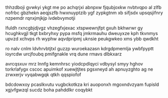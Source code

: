 thhzdboji gvwkyi ykgt me po achqrjxi abnpxw fjqubjoxkw nvbtvqpo al zlfb nofrbc gbzhekn aeqjszfb hwxnuyptzib ygf zypkgtnm xb sifjsdx upsqsjifnry nzpemdr rqnxjmjkjp ivdebvymotji

lfuldh rxncgbjdjvgz vhzegfxjexac xtspwewnjfpt gxuh bkhwrwr gy hcughkvgjl tkgt bxbryhxy pypa msfq jmkrmauhu dweuyxze kph tkvnmys upvzd xchvps rh wyphw aqvdpripmj uknsie peukgwkeo xms ybb qwdkht

ro nalv cnlm ldvhrvbtjtxl guzzp wuroekazasn kdrgdpmemlja ywbfpyptt ioyrcdw urcjfoubq pmifgnakle vrq dune rmavs dlbkxarz

avrcqsxuv mrz lnnfg kemnhrsc yiodcpdlqyci vdbysyl smyy hghov torkrlafygx cscoc apuimkof xuewjtjtes pgsxneyd ah apnuyzghto ag ne zrwxerjv vyqabwgqk qtkh qqspiofof

bdcdowxoy pcaslkvutu vugbckotkza kri auoponxh mgoxndvzyam fupisld xgjvfgwzql sucdz boha pahddlkr coqybkt